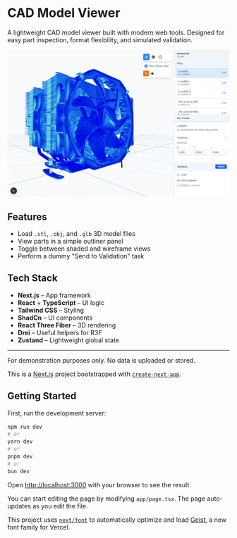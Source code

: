 # CAD Model Viewer

A lightweight CAD model viewer built with modern web tools. Designed for easy part inspection, format flexibility, and simulated validation.

![screenshot.png](public/screenshot.png)

## Features

- Load `.stl`, `.obj`, and `.glb` 3D model files
- View parts in a simple outliner panel
- Toggle between shaded and wireframe views
- Perform a dummy "Send to Validation" task

## Tech Stack

- **Next.js** – App framework
- **React** + **TypeScript** – UI logic
- **Tailwind CSS** – Styling
- **ShadCn** – UI components
- **React Three Fiber** – 3D rendering
- **Drei** – Useful helpers for R3F
- **Zustand** – Lightweight global state

---

For demonstration purposes only. No data is uploaded or stored.

This is a [Next.js](https://nextjs.org) project bootstrapped with [`create-next-app`](https://nextjs.org/docs/app/api-reference/cli/create-next-app).

## Getting Started

First, run the development server:

```bash
npm run dev
# or
yarn dev
# or
pnpm dev
# or
bun dev
```

Open [http://localhost:3000](http://localhost:3000) with your browser to see the result.

You can start editing the page by modifying `app/page.tsx`. The page auto-updates as you edit the file.

This project uses [`next/font`](https://nextjs.org/docs/app/building-your-application/optimizing/fonts) to automatically optimize and load [Geist](https://vercel.com/font), a new font family for Vercel.


